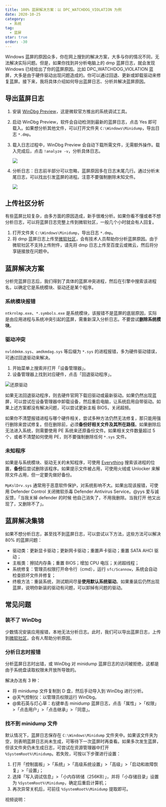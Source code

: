 ```yaml
---
title: 100% 蓝屏解决方案：以 DPC_WATCHDOG_VIOLATION 为例
date: 2020-10-25
category:
  - 系统
tag:
  - 蓝屏
star: true
order: -30
---
```


Windows 蓝屏的原因众多，你在网上搜到的解决方案，大多与你的情况不同，无法解决实际问题。但是，如果你找到并分析电脑上的 dmp 蓝屏日志，就会发现 Windows 已经给出了你的蓝屏原因。比如 DPC_WATCHDOG_VIOLATION 蓝屏，大多是由于硬件驱动出现问题造成的。你可以通过回退、更新或卸载驱动来修复蓝屏。接下来，我将具体介绍如何导出蓝屏日志、分析并解决蓝屏原因。

## 导出蓝屏日志

1. 安装 [WinDbg Preview](https://www.microsoft.com/zh-cn/p/windbg/9pgjgd53tn86?rtc=1&activetab=pivot:overviewtab)，这是微软官方推出的系统调试工具。
2. 启动 WinDbg Preview，软件会自动检测到最新的蓝屏日志，点击 Yes 即可载入。如果想分析其他文件，可以打开文件夹 `C:\Windows\Minidump`，导出日志 `*.dmp`。
3. 载入日志过程中，WinDbg Preview 会自动下载所需文件，无需额外操作。载入完成后，点击 `!analyze -v`，分析具体日志。

   ![](https://img.newzone.top/20201025223307.png?imageMogr2/format/webp)

4. 分析日志：日志前半部分可以忽略，蓝屏原因多在日志末尾几行。通过分析末尾日志，可以找出引发蓝屏的进程。注意不要强制删除未知文件。

   ![](https://img.newzone.top/20201025224308.png?imageMogr2/format/webp)

## 上传社区分析

有些蓝屏比较复杂，由多方面的原因造成，新手很难分析。如果你看不懂或者不想分析日志，可以将蓝屏日志完整上传到微软社区，一般几个小时就会有人回复。

1. 打开文件夹 `C:\Windows\Minidump`，导出日志 `*.dmp`。
2. 将 dmp 蓝屏日志上传至[微软社区](https://answers.microsoft.com/zh-hans/newthread?threadtype=Questions&cancelurl=/zh-hans/windows/forum&forum=windows&filter=)，会有技术人员帮助你分析蓝屏原因。由于微软社区不支持上传附件，请先将 dmp 日志上传至百度云或微云，然后将分享链接放在问题中。

## 蓝屏解决方案

分析完蓝屏日志后，我们得到了具体的蓝屏冲突进程，然后在引擎中搜索该进程名，以确定它是系统模块、驱动还是某个程序。

### 系统模块报错

`ntkrnlmp.exe`、`*.symbols.exe` 是系统模块，该报错不是蓝屏的底层原因，实际是由应用进程与系统冲突引起的蓝屏，需重新深入分析日志。不要尝试**删除系统模块**。

### 驱动冲突

`nvlddmkm.sys`、`amdkmdag.sys` 等后缀为 `*.sys` 的进程报错，多为硬件驱动错误，可通过回退驱动来解决。

1. 开始菜单上搜索并打开「设备管理器」。
2. 设备管理器上找到对应硬件，点击「回退驱动程序」。

![](https://img.newzone.top/2022-12-17-10-38-44.png "还原驱动")

如果无法回退驱动程序，则去硬件官网下载旧驱动或最新驱动。如果仍然出现蓝屏，可以尝试在设备管理器中卸载设备，然后重启电脑，让系统启用自带驱动。如果上述方案都没有解决问题，可以尝试更新主板 BIOS，关闭超频。

如果你不清楚报错进程与哪个硬件相关，尝试多种方法仍然无法修复，那只能用强行删除来尝试修复。但在删除前，必须**备份好相关文件及其所在路径**。如果删除后无法进入系统，则需要使用 PE 系统来还原备份文件。如果相关文件数量超过 5 个，或者不清楚如何使用 PE，则不要强制删除任何 `*.sys` 文件。

### 未知程序

如果是与系统模块、驱动无关的未知程序，可使用 [Everything](https://www.voidtools.com/zh-cn/downloads/) 搜索该进程的位置，**备份**后尝试删除该程序。如果提示文件被占用，可使用火绒或 Unlocker 来解除文件占用，但一定要先做好备份。

`MpKslDrv.sys` 通常用于恶意软件保护，对系统影响不大。如果出现该报错，可使用 Defender Control 关闭微软杀毒 Defender Antivirus Service。@yys 爱与诚 反馈，「当我关掉 defender 的时候 他自己消失了，不用我删除。当我打开 他又出现了，又删除不了」。

## 蓝屏解决集锦

如果不想分析日志，甚至找不到蓝屏日志，可以尝试以下方法，这些方法可以解决 80% 的蓝屏问题：

- 驱动类：更新显卡驱动；更新网卡驱动；重置声卡驱动；重置 SATA AHCI 驱动；
- 主板类：擦拭内存条；重置 BIOS；增加 CPU 电压；关闭超线程；
- 系统修复：管理员权限打开命令行（cmd），运行 `sfc/Scannow`，系统会自动检查损坏文件并修复；
- 终极方法：重装系统，测试期间尽量**使用默认系统驱动**。如果重装后仍然出现蓝屏，说明你新装的驱动有问题，可以卸掉有问题的驱动。

## 常见问题

### 装不了 WinDbg

少数情况安装应用报错，本地无法分析日志。此时，我们可以导出蓝屏日志，上传到[微软社区](https://answers.microsoft.com/zh-hans/newthread?threadtype=Questions&cancelurl=/zh-hans/windows/forum&forum=windows&filter=)，会有人帮助分析原因。

### 分析日志时报错

分析蓝屏日志时出错，或 WinDbg 对 minidump 蓝屏日志的访问被拒绝，这都是由于系统盘读取权限未开放所导致的。

解决办法有 3 种：

- 将 minidump 文件复制到 D 盘，然后手动导入到 WinDbg 进行分析。
- @天气控制仪：以管理员权限运行 WinDbg。
- @紫石英与灯心草：右键单击 minidump 蓝屏日志，点击「属性」>「权限」>「点击用户」>「点击继承」>「同意」。

### 找不到 minidump 文件

默认情况下，蓝屏日志保存在 `C:\Windows\Minidump` 文件夹中。如果该文件夹为空，则表明蓝屏日志尚未生成，可等待下一次蓝屏时再查看。如果多次发生蓝屏，但该文件夹仍未生成日志，可尝试在资源管理器中打开 `%SystemRoot%\Minidump`。若失败，可按以下步骤进行设置：

1. 打开「控制面板」>「系统」>「高级系统设置」>「高级」>「启动和故障恢复」>「设置」；
2. 选择「写入调试信息」>「小内存转储（256KB）」，并将「小存储目录」设置为 `%SystemRoot%\Minidump`，确定后重启计算机；
3. 再次异常关机后，可前往 `%SystemRoot%\Minidump` 提取即可。

视频说明：

<BiliBili bvid="BV1jt4y1i7C8" />
